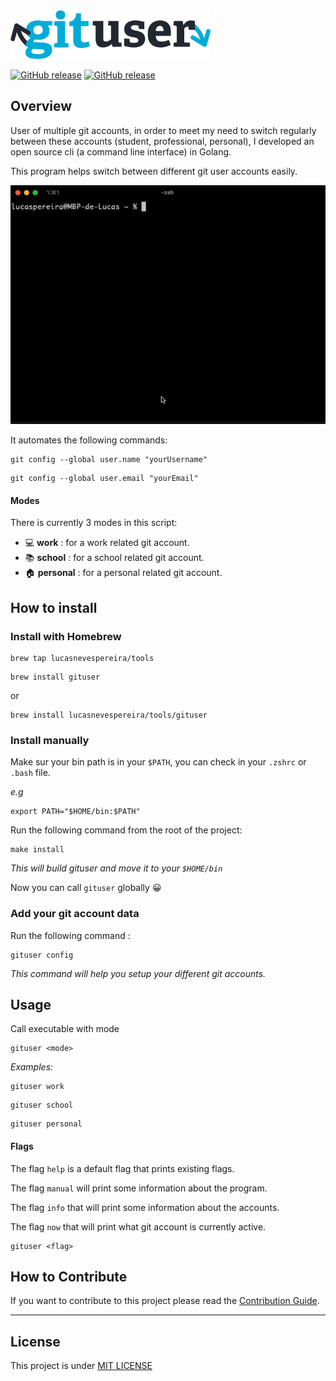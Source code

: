 <img src="assets/inline-logo.png" alt="logo" width="320" />

<p>
    <a href="https://github.com/lucasnevespereira/go-gituser/releases/latest"><img alt="GitHub release" src="https://img.shields.io/github/v/release/lucasnevespereira/go-gituser.svg?logo=github&style=flat-square"></a>
    <a href="https://github.com/lucasnevespereira/go-gituser/actions/workflows/goreleaser.yml"><img alt="GitHub release" src="https://github.com/lucasnevespereira/go-gituser/actions/workflows/goreleaser.yml/badge.svg"></a> 
</p>

## Overview

User of multiple git accounts, in order to meet my need to switch regularly between these accounts (student, professional, personal), I developed an open source cli (a command line interface) in Golang.

This program helps switch between different git user accounts easily.

![](assets/demo.gif)

It automates the following commands:

```
git config --global user.name "yourUsername"
```

```
git config --global user.email "yourEmail"
```

#### Modes

There is currently 3 modes in this script:

- 💻 <b>work</b> : for a work related git account.
- 📚 <b>school</b> : for a school related git account.
- 🏠 <b>personal</b> : for a personal related git account.

## How to install

### Install with Homebrew

```
brew tap lucasnevespereira/tools
```

```
brew install gituser
```

or 
```
brew install lucasnevespereira/tools/gituser
```


### Install manually

Make sur your bin path is in your `$PATH`, you can check in your `.zshrc` or `.bash` file.

_e.g_
```shell
export PATH="$HOME/bin:$PATH"
```

Run the following command from the root of the project:

```
make install
```
<em>This will build gituser and move it to your `$HOME/bin`</em>

Now you can call `gituser` globally 😀

### Add your git account data

Run the following command :

```
gituser config
```

<em>This command will help you setup your different git accounts. </em>

## Usage


Call executable with mode

```
gituser <mode>
```

<em>Examples: </em>

```
gituser work
```

```
gituser school
```

```
gituser personal
```

#### Flags

The flag `help` is a default flag that prints existing flags.

The flag `manual` will print some information about the program.

The flag `info` that will print some information about the accounts.

The flag `now` that will print what git account is currently active.

```
gituser <flag>
```

## How to Contribute

If you want to contribute to this project please read the [Contribution Guide](CONTRIBUTING.md).

<hr>

## License

This project is under [MIT LICENSE](LICENSE)
